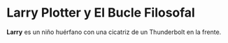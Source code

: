# Larry Plotter y El Bucle Filosofal

**Larry** es un niño huérfano con una cicatriz de un Thunderbolt en la frente.
